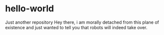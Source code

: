 # hello-world
Just another repository
Hey there, i am morally detached from this plane of 
existence and just wanted to tell you 
that robots will indeed take over. 
